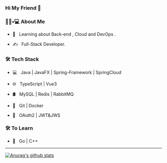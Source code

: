 ### Hi My Friend 👋

<h3> 👨🏻•💻 About Me </h3>

- 🌱 &nbsp; Learning about Back-end , Cloud and DevOps .

- ✍️ &nbsp; Full-Stack Developer.

<h3>🛠 Tech Stack</h3>

- 💻 &nbsp; Java | JavaFX | Spring-Framework | SpringCloud

- 🌐 &nbsp; TypeScript | Vue3

- 🛢 &nbsp; MySQL | Redis | RabbitMQ

- 🔧 &nbsp; Git | Docker                        

- 🔐 &nbsp; OAuth2 | JWT&JWS

<h3>🛠 To Learn</h3>

- 🔧 &nbsp;  Go | C++

<hr>

[![Anurag's github stats](https://github-readme-stats.vercel.app/api?username=youlanqiang)](https://github.com/anuraghazra/github-readme-stats)
